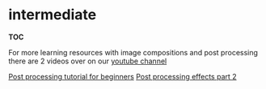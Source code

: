 # intermediate

__TOC__

For more learning resources with image compositions and post processing there are 2 videos over on our [youtube channel](https://www.youtube.com/channel/UC7IRYQBFbt1KX4YmhBuIbhA)

[Post processing tutorial for beginners](https://youtu.be/x2jKZgmFVq4)
[Post processing effects part 2](https://youtu.be/r4_EHvNTntE)
